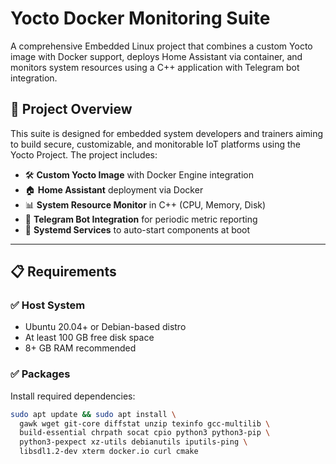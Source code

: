 # Yocto Docker Monitoring Suite

A comprehensive Embedded Linux project that combines a custom Yocto image with Docker support, deploys Home Assistant via container, and monitors system resources using a C++ application with Telegram bot integration.

## 📌 Project Overview

This suite is designed for embedded system developers and trainers aiming to build secure, customizable, and monitorable IoT platforms using the Yocto Project. The project includes:

- 🛠️ **Custom Yocto Image** with Docker Engine integration
- 🏠 **Home Assistant** deployment via Docker
- 📊 **System Resource Monitor** in C++ (CPU, Memory, Disk)
- 📩 **Telegram Bot Integration** for periodic metric reporting
- 🔁 **Systemd Services** to auto-start components at boot

---

## 📋 Requirements

### ✅ Host System
- Ubuntu 20.04+ or Debian-based distro
- At least 100 GB free disk space
- 8+ GB RAM recommended

### ✅ Packages
Install required dependencies:
```bash
sudo apt update && sudo apt install \
  gawk wget git-core diffstat unzip texinfo gcc-multilib \
  build-essential chrpath socat cpio python3 python3-pip \
  python3-pexpect xz-utils debianutils iputils-ping \
  libsdl1.2-dev xterm docker.io curl cmake
